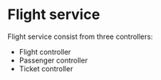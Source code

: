 # Flight service

Flight service consist from three controllers:
- Flight controller
- Passenger controller
- Ticket controller
